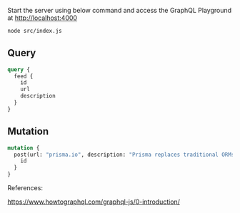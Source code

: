 
Start the server using below command and access the GraphQL Playground at <http://localhost:4000>

```bash
node src/index.js
```

## Query

```graphql
query {
  feed {
    id
    url
    description
  }
}
```

## Mutation

```graphql
mutation {
  post(url: "prisma.io", description: "Prisma replaces traditional ORMs"){
    id
  }
}
```

References:

<https://www.howtographql.com/graphql-js/0-introduction/>